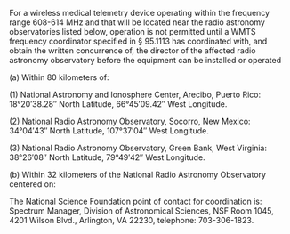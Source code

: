 For a wireless medical telemetry device operating within the frequency range 608-614 MHz and that will be located near the radio astronomy observatories listed below, operation is not permitted until a WMTS frequency coordinator specified in § 95.1113 has coordinated with, and obtain the written concurrence of, the director of the affected radio astronomy observatory before the equipment can be installed or operated

(a) Within 80 kilometers of:

(1) National Astronomy and Ionosphere Center, Arecibo, Puerto Rico: 18°20′38.28″ North Latitude, 66°45′09.42″ West Longitude.

(2) National Radio Astronomy Observatory, Socorro, New Mexico: 34°04′43″ North Latitude, 107°37′04″ West Longitude.

(3) National Radio Astronomy Observatory, Green Bank, West Virginia: 38°26′08″ North Latitude, 79°49′42″ West Longitude.

(b) Within 32 kilometers of the National Radio Astronomy Observatory centered on:

The National Science Foundation point of contact for coordination is: Spectrum Manager, Division of Astronomical Sciences, NSF Room 1045, 4201 Wilson Blvd., Arlington, VA 22230, telephone: 703-306-1823.

